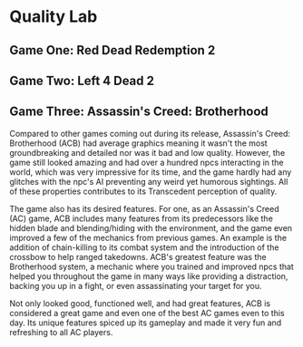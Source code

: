 # Quality Lab

## Game One: Red Dead Redemption 2


## Game Two: Left 4 Dead 2


## Game Three: Assassin's Creed: Brotherhood
  Compared to other games coming out during its release, Assassin's Creed: Brotherhood (ACB)
had average graphics meaning it wasn't the most groundbreaking and detailed nor was it bad 
and low quality. However, the game still looked amazing and had over a hundred npcs 
interacting in the world, which was very impressive for its time, and the game hardly had
any glitches with the npc's AI preventing any weird yet humorous sightings. All of these
properties contributes to its Transcedent perception of quality.

  The game also has its desired features. For one, as an Assassin's Creed (AC) game, ACB 
includes many features from its predecessors like the hidden blade and blending/hiding with 
the environment, and the game even improved a few of the mechanics from previous games. An 
example is the addition of chain-killing to its combat system and the introduction of
the crossbow to help ranged takedowns. ACB's greatest feature was the Brotherhood system,
a mechanic where you trained and improved npcs that helped you throughout the game in many
ways like providing a distraction, backing you up in a fight, or even assassinating your
target for you.

  Not only looked good, functioned well, and had great features, ACB is considered a 
great game and even one of the best AC games even to this day. Its unique features 
spiced up its gameplay and made it very fun and refreshing to all AC players.
